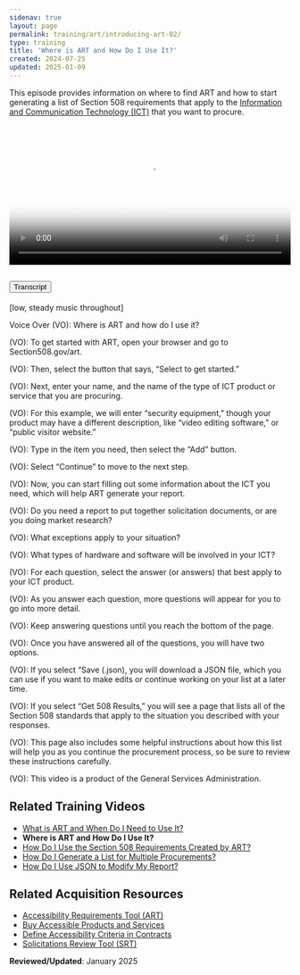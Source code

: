 ```yaml
---
sidenav: true
layout: page
permalink: training/art/introducing-art-02/
type: training
title: 'Where is ART and How Do I Use It?'
created: 2024-07-25
updated: 2025-01-09
---
```

This episode provides information on where to find ART and how to start generating a list of Section 508 requirements that apply to the [Information and Communication Technology (ICT)][6] that you want to procure.

<video controls="controls" poster="{{site.baseurl}}/assets/images/thumbnails/training-art-poster-02.jpg" data-vscid="3qesx4ovd" style="width:100%" class="border-base radius-lg border-0px"><source src="https://assets.section508.gov/assets/videos/art-introduction-02-oc.mp4" type="video/mp4" /></video>

<div class="usa-accordion usa-accordion--bordered">
  <h2 class="usa-accordion__heading">
    <button type="button" class="usa-accordion__button" aria-expanded="false" aria-controls="a1">Transcript</button>
  </h2>
  <div id="a1" class="usa-accordion__content usa-prose">
    <p>[low, steady music throughout]</p>
    <p>Voice Over (VO): Where is ART and how do I use it?</p>
    <p>(VO): To get started with ART, open your browser and go to Section508.gov/art.</p>
    <p>(VO): Then, select the button that says, “Select to get started.”</p>
    <p>(VO): Next, enter your name, and the name of the type of ICT product or service that you are procuring.</p>
    <p>(VO): For this example, we will enter “security equipment,” though your product may have a different description, like “video editing software,” or “public visitor website.”</p>
    <p>(VO): Type in the item you need, then select the “Add” button.</p>
    <p>(VO): Select “Continue” to move to the next step.</p>
    <p>(VO): Now, you can start filling out some information about the ICT you need, which will help ART generate your report.</p>
    <p>(VO): Do you need a report to put together solicitation documents, or are you doing market research?</p>
    <p>(VO): What exceptions apply to your situation?</p>
    <p>(VO): What types of hardware and software will be involved in your ICT?</p>
    <p>(VO): For each question, select the answer (or answers) that best apply to your ICT product.</p>
    <p>(VO): As you answer each question, more questions will appear for you to go into more detail.</p>
    <p>(VO): Keep answering questions until you reach the bottom of the page.</p>
    <p>(VO): Once you have answered all of the questions, you will have two options.</p>
    <p>(VO): If you select “Save (.json), you will download a JSON file, which you can use if you want to make edits or continue working on your list at a later time.</p>
    <p>(VO): If you select “Get 508 Results,” you will see a page that lists all of the Section 508 standards that apply to the situation you described with your responses.</p>
    <p>(VO): This page also includes some helpful instructions about how this list will help you as you continue the procurement process, so be sure to review these instructions carefully.</p>
    <p>(VO): This video is a product of the General Services Administration.</p>
  </div>
</div>

## Related Training Videos

* [What is ART and When Do I Need to Use It?][1]
* **Where is ART and How Do I Use It?**
* [How Do I Use the Section 508 Requirements Created by ART?][3]
* [How Do I Generate a List for Multiple Procurements?][4]
* [How Do I Use JSON to Modify My Report?][5]

## Related Acquisition Resources

  * [Accessibility Requirements Tool (ART)][7]
  * [Buy Accessible Products and Services][8]
  * [Define Accessibility Criteria in Contracts][9]
  * [Solicitations Review Tool (SRT)][10]

**Reviewed/Updated**: January 2025

[1]: {{site.baseurl}}/training/art/introducing-art-01/
[2]: {{site.baseurl}}/training/art/introducing-art-02/
[3]: {{site.baseurl}}/training/art/introducing-art-03/
[4]: {{site.baseurl}}/training/art/introducing-art-04/
[5]: {{site.baseurl}}/training/art/introducing-art-05/
[6]: {{site.baseurl}}/tools/glossary/#ict
[7]: {{site.baseurl}}/art/
[8]: {{site.baseurl}}/buy/
[9]: {{site.baseurl}}/buy/define-accessibility-criteria/
[10]: {{site.baseurl}}/buy/solicitation-review-tool/